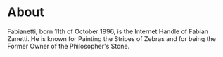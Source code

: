 # About

Fabianetti, born 11th of October 1996, is the Internet Handle of Fabian Zanetti. He is known for Painting the Stripes of Zebras and for being the Former Owner of the Philosopher's Stone.

